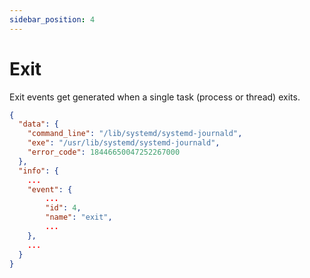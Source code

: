 ```yaml
---
sidebar_position: 4
---
```


# Exit

Exit events get generated when a single task (process or thread) exits.

```json
{
  "data": {
    "command_line": "/lib/systemd/systemd-journald",
    "exe": "/usr/lib/systemd/systemd-journald",
    "error_code": 18446650047252267000
  },
  "info": {
    ...
    "event": {
        ...
        "id": 4,
        "name": "exit",
        ...
    },
    ...
  }
}
```
